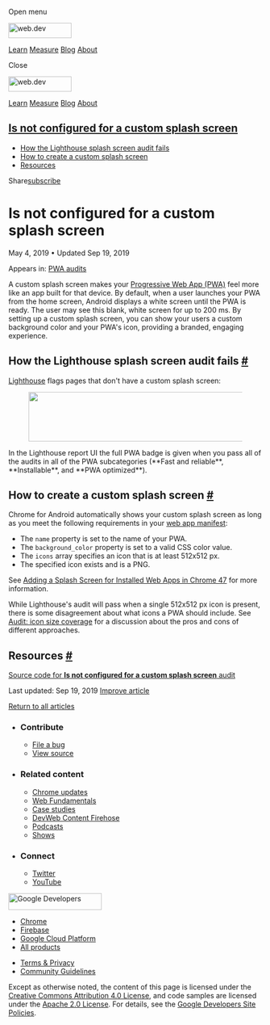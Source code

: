 <span class="w-tooltip w-tooltip--left">Open menu</span>

<a href="/" class="gc-analytics-event header-default__logo-link"><img src="/images/lockup.svg" alt="web.dev" class="header-default__logo" width="125" height="30" /></a>

<a href="/learn/" class="gc-analytics-event header-default__link">Learn</a> <a href="/measure/" class="gc-analytics-event header-default__link">Measure</a> <a href="/blog/" class="gc-analytics-event header-default__link">Blog</a> <a href="/about/" class="gc-analytics-event header-default__link">About</a>

<span class="w-tooltip">Close</span>

<a href="/" class="gc-analytics-event"><img src="/images/lockup.svg" alt="web.dev" class="drawer-default__logo" width="125" height="30" /></a>

<a href="/learn/" class="gc-analytics-event drawer-default__link">Learn</a> <a href="/measure/" class="gc-analytics-event drawer-default__link">Measure</a> <a href="/blog/" class="gc-analytics-event drawer-default__link">Blog</a> <a href="/about/" class="gc-analytics-event drawer-default__link">About</a>

<a href="#is-not-configured-for-a-custom-splash-screen" class="w-toc__header--link">Is not configured for a custom splash screen</a>
------------------------------------------------------------------------------------------------------------------------------------

-   [How the Lighthouse splash screen audit fails](#how-the-lighthouse-splash-screen-audit-fails)
-   [How to create a custom splash screen](#how-to-create-a-custom-splash-screen)
-   [Resources](#resources)

Share<a href="/newsletter/" class="gc-analytics-event w-actions__fab w-actions__fab--subscribe"><span>subscribe</span></a>

Is not configured for a custom splash screen
============================================

May 4, 2019 <span class="w-author__separator">•</span> Updated Sep 19, 2019

<span class="w-post-signpost__title">Appears in:</span> <a href="/lighthouse-pwa" class="w-post-signpost__link">PWA audits</a>

A custom splash screen makes your [Progressive Web App (PWA)](/discover-installable) feel more like an app built for that device. By default, when a user launches your PWA from the home screen, Android displays a white screen until the PWA is ready. The user may see this blank, white screen for up to 200 ms. By setting up a custom splash screen, you can show your users a custom background color and your PWA's icon, providing a branded, engaging experience.

How the Lighthouse splash screen audit fails <a href="#how-the-lighthouse-splash-screen-audit-fails" class="w-headline-link">#</a>
----------------------------------------------------------------------------------------------------------------------------------

[Lighthouse](https://developers.google.com/web/tools/lighthouse/) flags pages that don't have a custom splash screen:

<figure><img src="https://web-dev.imgix.net/image/tcFciHGuF3MxnTr1y5ue01OGLBn2/CKrrTDSCZ0XLZ7ABKlZt.png?auto=format" class="w-screenshot" sizes="(min-width: 800px) 800px, calc(100vw - 48px)" srcset="https://web-dev.imgix.net/image/tcFciHGuF3MxnTr1y5ue01OGLBn2/CKrrTDSCZ0XLZ7ABKlZt.png?auto=format&amp;w=200 200w, https://web-dev.imgix.net/image/tcFciHGuF3MxnTr1y5ue01OGLBn2/CKrrTDSCZ0XLZ7ABKlZt.png?auto=format&amp;w=228 228w, https://web-dev.imgix.net/image/tcFciHGuF3MxnTr1y5ue01OGLBn2/CKrrTDSCZ0XLZ7ABKlZt.png?auto=format&amp;w=260 260w, https://web-dev.imgix.net/image/tcFciHGuF3MxnTr1y5ue01OGLBn2/CKrrTDSCZ0XLZ7ABKlZt.png?auto=format&amp;w=296 296w, https://web-dev.imgix.net/image/tcFciHGuF3MxnTr1y5ue01OGLBn2/CKrrTDSCZ0XLZ7ABKlZt.png?auto=format&amp;w=338 338w, https://web-dev.imgix.net/image/tcFciHGuF3MxnTr1y5ue01OGLBn2/CKrrTDSCZ0XLZ7ABKlZt.png?auto=format&amp;w=385 385w, https://web-dev.imgix.net/image/tcFciHGuF3MxnTr1y5ue01OGLBn2/CKrrTDSCZ0XLZ7ABKlZt.png?auto=format&amp;w=439 439w, https://web-dev.imgix.net/image/tcFciHGuF3MxnTr1y5ue01OGLBn2/CKrrTDSCZ0XLZ7ABKlZt.png?auto=format&amp;w=500 500w, https://web-dev.imgix.net/image/tcFciHGuF3MxnTr1y5ue01OGLBn2/CKrrTDSCZ0XLZ7ABKlZt.png?auto=format&amp;w=571 571w, https://web-dev.imgix.net/image/tcFciHGuF3MxnTr1y5ue01OGLBn2/CKrrTDSCZ0XLZ7ABKlZt.png?auto=format&amp;w=650 650w, https://web-dev.imgix.net/image/tcFciHGuF3MxnTr1y5ue01OGLBn2/CKrrTDSCZ0XLZ7ABKlZt.png?auto=format&amp;w=741 741w, https://web-dev.imgix.net/image/tcFciHGuF3MxnTr1y5ue01OGLBn2/CKrrTDSCZ0XLZ7ABKlZt.png?auto=format&amp;w=845 845w, https://web-dev.imgix.net/image/tcFciHGuF3MxnTr1y5ue01OGLBn2/CKrrTDSCZ0XLZ7ABKlZt.png?auto=format&amp;w=964 964w, https://web-dev.imgix.net/image/tcFciHGuF3MxnTr1y5ue01OGLBn2/CKrrTDSCZ0XLZ7ABKlZt.png?auto=format&amp;w=1098 1098w, https://web-dev.imgix.net/image/tcFciHGuF3MxnTr1y5ue01OGLBn2/CKrrTDSCZ0XLZ7ABKlZt.png?auto=format&amp;w=1252 1252w, https://web-dev.imgix.net/image/tcFciHGuF3MxnTr1y5ue01OGLBn2/CKrrTDSCZ0XLZ7ABKlZt.png?auto=format&amp;w=1428 1428w, https://web-dev.imgix.net/image/tcFciHGuF3MxnTr1y5ue01OGLBn2/CKrrTDSCZ0XLZ7ABKlZt.png?auto=format&amp;w=1600 1600w" width="800" height="98" /></figure>In the Lighthouse report UI the full PWA badge is given when you pass all of the audits in all of the PWA subcategories (**Fast and reliable**, **Installable**, and **PWA optimized**).

How to create a custom splash screen <a href="#how-to-create-a-custom-splash-screen" class="w-headline-link">#</a>
------------------------------------------------------------------------------------------------------------------

Chrome for Android automatically shows your custom splash screen as long as you meet the following requirements in your [web app manifest](/add-manifest):

-   The `name` property is set to the name of your PWA.
-   The `background_color` property is set to a valid CSS color value.
-   The `icons` array specifies an icon that is at least 512x512 px.
-   The specified icon exists and is a PNG.

See [Adding a Splash Screen for Installed Web Apps in Chrome 47](https://developers.google.com/web/updates/2015/10/splashscreen) for more information.

While Lighthouse's audit will pass when a single 512x512 px icon is present, there is some disagreement about what icons a PWA should include. See [Audit: icon size coverage](https://github.com/GoogleChrome/lighthouse/issues/291) for a discussion about the pros and cons of different approaches.

Resources <a href="#resources" class="w-headline-link">#</a>
------------------------------------------------------------

[Source code for **Is not configured for a custom splash screen** audit](https://github.com/GoogleChrome/lighthouse/blob/master/lighthouse-core/audits/splash-screen.js)

<span class="w-mr--sm">Last updated: Sep 19, 2019 </span>[Improve article](https://github.com/GoogleChrome/web.dev/blob/master/src/site/content/en/lighthouse-pwa/splash-screen/index.md)

<a href="/lighthouse-pwa" class="gc-analytics-event w-article-navigation__link w-article-navigation__link--back w-article-navigation__link--single">Return to all articles</a>

-   ### Contribute

    -   <a href="https://github.com/GoogleChrome/web.dev/issues/new?assignees=&amp;labels=bug&amp;template=bug_report.md&amp;title=" class="w-footer__linkbox-link">File a bug</a>
    -   <a href="https://github.com/googlechrome/web.dev" class="w-footer__linkbox-link">View source</a>

-   ### Related content

    -   <a href="https://blog.chromium.org/" class="w-footer__linkbox-link">Chrome updates</a>
    -   <a href="https://developers.google.com/web/" class="w-footer__linkbox-link">Web Fundamentals</a>
    -   <a href="https://developers.google.com/web/showcase/" class="w-footer__linkbox-link">Case studies</a>
    -   <a href="https://devwebfeed.appspot.com/" class="w-footer__linkbox-link">DevWeb Content Firehose</a>
    -   <a href="/podcasts/" class="w-footer__linkbox-link">Podcasts</a>
    -   <a href="/shows/" class="w-footer__linkbox-link">Shows</a>

-   ### Connect

    -   <a href="https://www.twitter.com/ChromiumDev" class="w-footer__linkbox-link">Twitter</a>
    -   <a href="https://www.youtube.com/user/ChromeDevelopers" class="w-footer__linkbox-link">YouTube</a>

<a href="https://developers.google.com/" class="w-footer__utility-logo-link"><img src="/images/lockup-color.png" alt="Google Developers" class="w-footer__utility-logo" width="185" height="33" /></a>

-   <a href="https://developer.chrome.com/" class="w-footer__utility-link">Chrome</a>
-   <a href="https://firebase.google.com/" class="w-footer__utility-link">Firebase</a>
-   <a href="https://cloud.google.com/" class="w-footer__utility-link">Google Cloud Platform</a>
-   <a href="https://developers.google.com/products" class="w-footer__utility-link">All products</a>

<!-- -->

-   <a href="https://policies.google.com/" class="w-footer__utility-link">Terms &amp; Privacy</a>
-   <a href="/community-guidelines/" class="w-footer__utility-link">Community Guidelines</a>

Except as otherwise noted, the content of this page is licensed under the [Creative Commons Attribution 4.0 License](https://creativecommons.org/licenses/by/4.0/), and code samples are licensed under the [Apache 2.0 License](https://www.apache.org/licenses/LICENSE-2.0). For details, see the [Google Developers Site Policies](https://developers.google.com/terms/site-policies).
